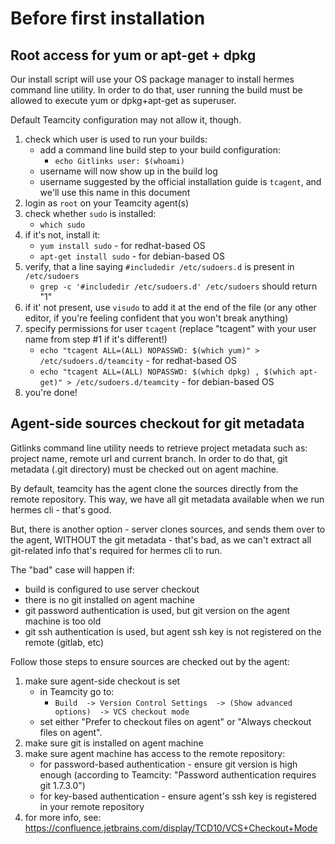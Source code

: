 # Before first installation

## Root access for yum or apt-get + dpkg

Our install script will use your OS package manager to install hermes command line utility. In order to do that, user running the build must be allowed to execute yum or dpkg+apt-get as superuser.

Default Teamcity configuration may not allow it, though.

1. check which user is used to run your builds:
    * add a command line build step to your build configuration:
        * `echo Gitlinks user: $(whoami)`
    * username will now show up in the build log
    * username suggested by the official installation guide is `tcagent`, and we'll use this name in this document  
1. login as `root` on your Teamcity agent(s)
1. check whether `sudo` is installed: 
	* `which sudo`
1. if it's not, install it:
	* `yum install sudo` - for redhat-based OS
	* `apt-get install sudo` - for debian-based OS
1. verify, that a line saying `#includedir /etc/sudoers.d` is present in `/etc/sudoers`
	* `grep -c '#includedir /etc/sudoers.d' /etc/sudoers` should return "1"
1. if it' not present, use `visudo` to add it at the end of the file (or any other editor, if you're feeling confident that you won't break anything)
1. specify permissions for user `tcagent` (replace "tcagent" with your user name from step #1 if it's different!)
	* `echo "tcagent ALL=(ALL) NOPASSWD: $(which yum)" > /etc/sudoers.d/teamcity` - for redhat-based OS
	* `echo "tcagent ALL=(ALL) NOPASSWD: $(which dpkg) , $(which apt-get)" > /etc/sudoers.d/teamcity` - for debian-based OS
1. you're done!

## Agent-side sources checkout for git metadata

Gitlinks command line utility needs to retrieve project metadata such as: project name, remote url and current branch.
In order to do that, git metadata (.git directory) must be checked out on agent machine.

By default, teamcity has the agent clone the sources directly from the remote repository.
This way, we have all git metadata available when we run hermes cli - that's good.

But, there is another option - server clones sources, and sends them over to the agent, WITHOUT the git metadata - that's bad, as we can't extract all git-related info that's required for hermes cli to run.

The "bad" case will happen if:
* build is configured to use server checkout
* there is no git installed on agent machine
* git password authentication is used, but git version on the agent machine is too old
* git ssh authentication is used, but agent ssh key is not registered on the remote (gitlab, etc)

Follow those steps to ensure sources are checked out by the agent:
1. make sure agent-side checkout is set
    * in Teamcity go to:    
        * `Build 
        -> Version Control Settings 
        -> (Show advanced options) 
        -> VCS checkout mode`
    * set either "Prefer to checkout files on agent" or "Always checkout files on agent".
1. make sure git is installed on agent machine
1. make sure agent machine has access to the remote repository:
    * for password-based authentication - ensure git version is high enough (according to Teamcity: "Password authentication requires git 1.7.3.0")
    * for key-based authentication - ensure agent's ssh key is registered in your remote repository 
1. for more info, see: https://confluence.jetbrains.com/display/TCD10/VCS+Checkout+Mode